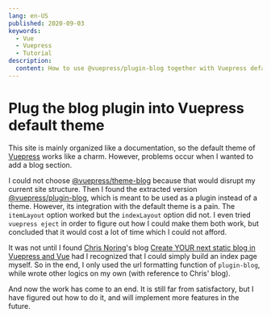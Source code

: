 ```yaml
---
lang: en-US
published: 2020-09-03
keywords:
  - Vue
  - Vuepress
  - Tutorial
description:
  content: How to use @vuepress/plugin-blog together with Vuepress default theme.
---
```


# Plug the blog plugin into Vuepress default theme

This site is mainly organized like a documentation, so the default theme of [Vuepress](https://vuepress.vuejs.org/ ) works like a charm. However, problems occur when I wanted to add a blog section.

I could not choose [@vuepress/theme-blog](https://vuepress-theme-blog.ulivz.com/) because that would disrupt my current site structure. Then I found the extracted version [@vuepress/plugin-blog](https://vuepress-plugin-blog.ulivz.com/), which is meant to be used as a plugin instead of a theme. However, its integration with the default theme is a pain. The `itemLayout` option worked but the `indexLayout` option did not. I even tried `vuepress eject` in order to figure out how I could make them both work, but concluded that it would cost a lot of time which I could not afford.

It was not until I found [Chris Noring](https://softchris.github.io/)'s blog [Create YOUR next static blog in Vuepress and Vue](https://softchris.github.io/pages/vue-vuepress.html) had I recognized that I could simply build an index page myself. So in the end, I only used the url formatting function of `plugin-blog`, while wrote other logics on my own (with reference to Chris' blog).

And now the work has come to an end. It is still far from satisfactory, but I have figured out how to do it, and will implement more features in the future.

<Utterances />
